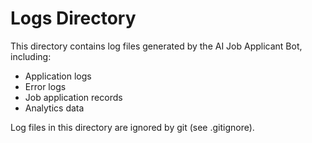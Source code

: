 # Logs Directory

This directory contains log files generated by the AI Job Applicant Bot, including:

- Application logs
- Error logs
- Job application records
- Analytics data

Log files in this directory are ignored by git (see .gitignore).
